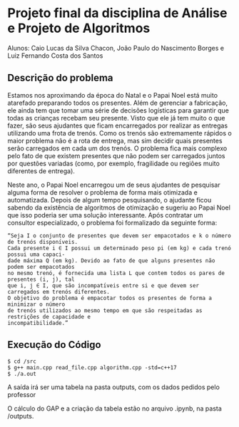 # Projeto final da disciplina de Análise e Projeto de Algoritmos

Alunos: Caio Lucas da Silva Chacon, João Paulo do Nascimento Borges e Luiz Fernando Costa dos Santos

## Descrição do problema

Estamos nos aproximando da época do Natal e o Papai Noel está muito atarefado preparando todos os presentes. Além de gerenciar a fabricação, ele ainda tem que tomar uma série de decisões logı́sticas para garantir que todas as crianças recebam seu presente. Visto que ele já tem muito o que fazer, são seus ajudantes que ficam encarregados por realizar as entregas utilizando uma frota de trenós. Como os trenós são extremamente rápidos o maior problema não é a rota de entrega, mas sim decidir quais presentes serão carregados em cada um dos trenós. O problema fica mais complexo pelo fato de que existem presentes que não podem ser carregados juntos por questões variadas (como, por exemplo, fragilidade ou regiões muito diferentes de entrega).

Neste ano, o Papai Noel encarregou um de seus ajudantes de pesquisar alguma forma de resolver o problema de forma mais otimizada e automatizada. Depois de algum tempo pesquisando, o ajudante ficou sabendo da existência de algoritmos de otimização e sugeriu ao Papai Noel que isso poderia ser uma solução interessante. Após contratar um consultor especializado, o problema foi formalizado da seguinte forma:


    “Seja I o conjunto de presentes que devem ser empacotados e k o número de trenós disponı́veis.
    Cada presente i ∈ I possui um determinado peso pi (em kg) e cada trenó possui uma capaci-
    dade máxima Q (em kg). Devido ao fato de que alguns presentes não podem ser empacotados
    no mesmo trenó, é fornecida uma lista L que contem todos os pares de presentes (i, j), tal
    que i, j ∈ I, que são incompatı́veis entre si e que devem ser carregados em trenós diferentes.
    O objetivo do problema é empacotar todos os presentes de forma a minimizar o número
    de trenós utilizados ao mesmo tempo em que são respeitadas as restrições de capacidade e
    incompatibilidade.”

## Execução do Código

```
$ cd /src
$ g++ main.cpp read_file.cpp algorithm.cpp -std=c++17
$ ./a.out
```

A saída irá ser uma tabela na pasta outputs, com os dados pedidos pelo professor

O cálculo do GAP e a criação da tabela estão no arquivo .ipynb, na pasta /outputs.
